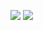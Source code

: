![](https://upload-images.jianshu.io/upload_images/9249356-34b813bf3f07318d.png?imageMogr2/auto-orient/strip%7CimageView2/2/w/1240)
![](https://upload-images.jianshu.io/upload_images/9249356-61743a3f3555af36.png?imageMogr2/auto-orient/strip%7CimageView2/2/w/1240)


